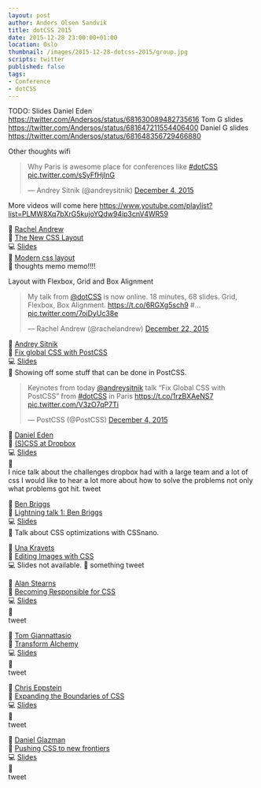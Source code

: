 ```yaml
---
layout: post
author: Anders Olsen Sandvik
title: dotCSS 2015
date: 2015-12-28 23:00:00+01:00
location: Oslo
thumbnail: /images/2015-12-28-dotcss-2015/group.jpg
scripts: twitter
published: false
tags:
- Conference
- dotCSS
---
```


TODO:
Slides Daniel Eden https://twitter.com/Andersos/status/681630089482735616
Tom G slides https://twitter.com/Andersos/status/681647211554406400
Daniel G slides https://twitter.com/Andersos/status/681648356729466880


Other thoughts
wifi
<blockquote class="twitter-tweet" lang="en"><p lang="en" dir="ltr">Why Paris is awesome place for conferences like <a href="https://twitter.com/hashtag/dotCSS?src=hash">#dotCSS</a> <a href="https://t.co/sSyFfHjInG">pic.twitter.com/sSyFfHjInG</a></p>&mdash; Andrey Sitnik (@andreysitnik) <a href="https://twitter.com/andreysitnik/status/672751724382285824">December 4, 2015</a></blockquote>

More videos will come here https://www.youtube.com/playlist?list=PLMW8Xq7bXrG5kujoYQdw94ip3cnV4WR59



:bust_in_silhouette: [Rachel Andrew](https://twitter.com/rachelandrew)  
:movie_camera: [The New CSS Layout](https://www.youtube.com/watch?v=mVk7xMrcEMk)  
:computer: [Slides](http://www.slideshare.net/rachelandrew/the-new-css-layout-dotcss)  
:link: [Modern css layout](https://rachelandrew.co.uk/presentations/modern-css-layout)  
:memo: thoughts memo memo!!!!

 Layout with Flexbox, Grid and Box Alignment
<blockquote class="twitter-tweet" lang="en"><p lang="en" dir="ltr">My talk from <a href="https://twitter.com/dotCSS">@dotCSS</a> is now online. 18 minutes, 68 slides. Grid, Flexbox, Box Alignment. <a href="https://t.co/6RGXg5sch9">https://t.co/6RGXg5sch9</a> #… <a href="https://t.co/7oiDyUc38e">pic.twitter.com/7oiDyUc38e</a></p>&mdash; Rachel Andrew (@rachelandrew) <a href="https://twitter.com/rachelandrew/status/679346013145014273">December 22, 2015</a></blockquote>

:bust_in_silhouette: [Andrey Sitnik](https://twitter.com/)  
:movie_camera: [Fix global CSS with PostCSS]()  
:computer: [Slides](http://ai.github.io/postcss-isolation/)  
:memo: Showing off some stuff that can be done in PostCSS.

<blockquote class="twitter-tweet" lang="en"><p lang="en" dir="ltr">Keynotes from today <a href="https://twitter.com/andreysitnik">@andreysitnik</a> talk “Fix Global CSS with PostCSS” from <a href="https://twitter.com/hashtag/dotCSS?src=hash">#dotCSS</a> in Paris&#10;<a href="https://t.co/1rzBXAeNS7">https://t.co/1rzBXAeNS7</a> <a href="https://t.co/V3zO7qP7Ti">pic.twitter.com/V3zO7qP7Ti</a></p>&mdash; PostCSS (@PostCSS) <a href="https://twitter.com/PostCSS/status/672894534511120385">December 4, 2015</a></blockquote>

:bust_in_silhouette: [Daniel Eden](https://twitter.com/_dte)  
:movie_camera: [(S)CSS at Dropbox]()  
:computer: [Slides]()  
:memo:  
I nice talk about the challenges dropbox had with a large team and a lot of css
I would like to hear a lot more about how to solve the problems not only what problems got hit.
tweet

:bust_in_silhouette: [Ben Briggs](https://twitter.com/ben_eb)  
:movie_camera: [Lightning talk 1: Ben Briggs]()  
:computer: [Slides](http://slides.com/beneb/deck)  
:memo: Talk about CSS optimizations with CSSnano.

:bust_in_silhouette: [Una Kravets](https://twitter.com/Una)  
:movie_camera: [Editing Images with CSS]()  
:computer: Slides not available.
:memo:  something
tweet

:bust_in_silhouette: [Alan Stearns](https://twitter.com/alanstearns)  
:movie_camera: [Becoming Responsible for CSS]()  
:computer: [Slides](http://slides.com/alanstearns/deck)  
:memo:  
tweet

:bust_in_silhouette: [Tom Giannattasio](https://twitter.com/attasi)  
:movie_camera: [Transform Alchemy]()  
:computer: [Slides]()  
:memo:  
tweet

:bust_in_silhouette: [Chris Eppstein](https://twitter.com/chriseppstein)  
:movie_camera: [Expanding the Boundaries of CSS]()  
:computer: [Slides](http://www.slideshare.net/chriseppstein/the-expanding-boundaries-of-css)   
:memo:  
tweet

:bust_in_silhouette: [Daniel Glazman](https://twitter.com/glazou)  
:movie_camera: [Pushing CSS to new frontiers]()  
:computer: [Slides]()   
:memo:  
tweet